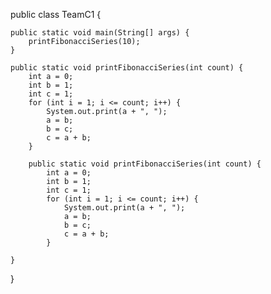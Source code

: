 public class TeamC1 {

	public static void main(String[] args) {
		printFibonacciSeries(10);
	}

	public static void printFibonacciSeries(int count) {
		int a = 0;
		int b = 1;
		int c = 1;
		for (int i = 1; i <= count; i++) {
			System.out.print(a + ", ");
			a = b;
			b = c;
			c = a + b;
		}

		public static void printFibonacciSeries(int count) {
			int a = 0;
			int b = 1;
			int c = 1;
			for (int i = 1; i <= count; i++) {
				System.out.print(a + ", ");
				a = b;
				b = c;
				c = a + b;
			}

	}
}
